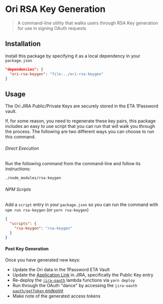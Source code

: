 # Ori RSA Key Generation

> A command-line utility that walks users through RSA Key generation for use in signing OAuth requests

## Installation

Install this package by specifying it as a local dependency in your `package.json`

```json
"dependencies": {
  "ori-rsa-keygen": "file:../ori-rsa-keygen"
}
```

## Usage

The Ori JIRA Public/Private Keys are securely stored in the ETA 1Password vault.

If, for some reason, you need to regenerate these key pairs, this package includes an easy to use script that you can run that will walk you through the process. The following are two different ways you can choose to run this command.

###### Direct Execution

Run the following command from the command-line and follow its instructions:

```bash
./node_modules/rsa-keygen
```

###### NPM Scripts

Add a `script` entry in your `package.json` so you can run the command with `npm run rsa-keygen` (or `yarn rsa-keygen`)

```json
{
  "scripts": {
    "rsa-keygen": "rsa-keygen"
  }
}
```

#### Post Key Generation

Once you have generated new keys:

*   Update the Ori data in the 1Password ETA Vault
*   Update the [Application Link][jira-app-link] in JIRA, specifically the Public Key entry
*   Re-deploy the [`jira-oauth`][jira-oauth] lambda functions via `yarn deploy`
*   Run through the OAuth "dance" by accessing the `jira-oauth` [`oauth/getToken` endpoint][jira-oauth-endpoints]
*   Make note of the generated access tokens

[jira-app-link]: https://etateam.atlassian.net/plugins/servlet/applinks/listApplicationLinks
[jira-oauth]: https://github.com/EmergingTechnologyAdvisors/ori/tree/master/jira-oauth
[jira-oauth-endpoints]: https://github.com/EmergingTechnologyAdvisors/ori/tree/master/jira-oauth#service-information
